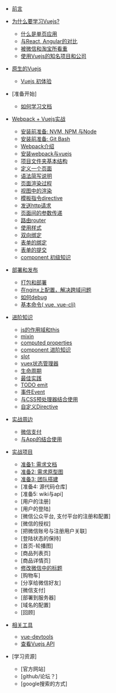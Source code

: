 * [前言](preface.md)
* [为什么要学习Vuejs? ](why_vue.md)
  * [什么是单页应用](single_page_app.md)
  * [与React, Angular的对比](vue_react_angular.md)
  * [被微信和淘宝所看重](wechat_and_weex.md)
  * [使用Vuejs的知名项目和公司](vuejs_projects.md)
* [原生的Vuejs](origin_vuejs.md)
  * [Vuejs 初体验](hello_world_bare_vuejs.md)
* [准备开始]
  * [如何学习文档](how_to_read_vuejs_document.md)
* [Webpack + Vuejs实战](vuejs_basic.md)
  * [安装前准备: NVM, NPM 与Node](nvm.md)
  * [安装前准备: Git Bash](git.md)
  * [Webpack介绍](webpack.md)
  * [安装webpack与vuejs](preparation.md)
  * [项目文件夹基本结构](file_structure.md)
  * [定义一个页面](define_a_page.md)
  * [语法简写说明](es_script.md)
  * [页面渲染过程](how_is_page_rendered.md)
  * [视图中的渲染](view_basic.md)
  * [模板指令directive](render_directive.md)
  * [发送http请求](http_request.md)
  * [页面间的参数传递](parse_paremters.md)
  * [路由router](router.md)
  * [使用样式](styling.md)
  * [双向绑定](v_bind.md)
  * [表单的绑定](form.md)
  * [表单的提交](form_submit.md)
  * [component 初级知识](component.md)
* [部署和发布](build_and_deploy.md)
  * [打包和部署](build_project.md)
  * [在nginx上配置，解决跨域问题](nginx_fix_cross_domain_problem.md)
  * [如何debug](how_to_debug.md)
  * [基本命令( vue, vue-cli)](basic_command_line.md)
* [进阶知识](advanced_vue.md)
  * [js的作用域和this](scope_and_this.md)
  * [mixin](mixin.md)
  * [computed properties](computed_properties_and_watchers.md)
  * [component 进阶知识](advanced_component.md)
  * [slot](slot.md)
  * [vuex状态管理器](vuex.md)
  * [生命周期](life_cycle.md)
  * [最佳实践](best_practices.md)
  * [TODO emit](emit.md)
  * [事件Event](event.md)
  * [与CSS预处理器结合使用](scss_less.md)
  * [自定义Directive](custom_directive.md)
* [实战周边](real_world.md)
  * [微信支付](weixin_pay.md)
  * [与App的结合使用](hybrid_app.md)
* [实战项目](real_project.md)
  * [准备1: 需求文档](real_project_chapter/requirement.md)
  * [准备2: 需求原型图](real_project_chapter/mock_diagram.md)
  * [准备3: 团队搭建](real_project_chapter/team.md)
  * [准备4: 源代码仓库]
  * [准备5: wiki与api]
  * [用户的注册]
  * [用户的登陆]
  * [微信公众平台, 支付平台的注册和配置]
  * [微信的授权]
  * [把微信账号与注册用户关联]
  * [登陆状态的保持]
  * [首页-轮播图]
  * [商品列表页]
  * [商品详情页]
  * [修改微信中的标题](real_project_chapter/change_wechat_title.md)
  * [购物车]
  * [分享给微信好友]
  * [微信支付]
  * [部署到服务器]
  * [域名的配置]
  * [回顾]

* [相关工具](tools.md)
  * [vue-devtools](setup_vuejs_devtools.md)
  * [查看Vuejs API](how_to_check_api.md)
* [学习资源]
  * [官方网站]
  * [github/论坛？]
  * [google搜索的方式]
